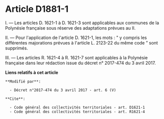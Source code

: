 # Article D1881-1

I. ― Les articles D. 1621-1 à D. 1621-3 sont applicables aux communes de la Polynésie française sous réserve des adaptations
prévues au II. 

II. ― Pour l'application de l'article D. 1621-1, les mots : " y compris les différentes majorations prévues à l'article L.
2123-22 du même code ” sont supprimés. 

III. — Les articles R. 1621-4 à R. 1621-7 sont applicables à la Polynésie française dans leur rédaction issue du décret n°
2017-474 du 3 avril 2017.

**Liens relatifs à cet article**

	**Modifié par**:

	  - Décret n°2017-474 du 3 avril 2017 - art. 6 (V)

	**Cite**:

	  - Code général des collectivités territoriales - art. D1621-1
	  - Code général des collectivités territoriales - art. R1621-4
